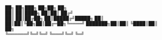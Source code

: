 
██╗     ██╗███╗   ██╗██╗  ██╗     
██║     ██║████╗  ██║██║ ██╔╝     
██║     ██║██╔██╗ ██║█████╔╝█████╗
██║     ██║██║╚██╗██║██╔═██╗╚════╝
███████╗██║██║ ╚████║██║  ██╗     
╚══════╝╚═╝╚═╝  ╚═══╝╚═╝  ╚═╝     
                                  
